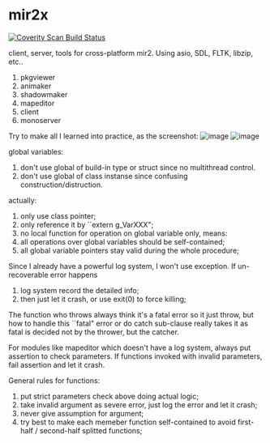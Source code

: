 # mir2x

<a href="https://scan.coverity.com/projects/etorth-mir2x">
  <img alt="Coverity Scan Build Status"
       src="https://scan.coverity.com/projects/9270/badge.svg"/>
</a>

client, server, tools for cross-platform mir2. Using asio, SDL, FLTK, libzip, etc..

1. pkgviewer
2. animaker
3. shadowmaker
4. mapeditor
5. client
6. monoserver

Try to make all I learned into practice, as the screenshot:
![image](https://github.com/etorth/mir2x/raw/master/readme/screenshot.png)
![image](https://github.com/etorth/mir2x/raw/master/readme/mapeditor.png)

global variables:

1. don't use global of build-in type or struct since no multithread control.
2. don't use global of class instanse since confusing construction/distruction.

actually:

1. only use class pointer;
2. only reference it by ``extern g_VarXXX";
3. no local function for operation on global variable only, means:
4. all operations over global variables should be self-contained;
5. all global variable pointers stay valid during the whole procedure;

Since I already have a powerful log system, I won't use exception. If un-recoverable error happens

1. log system record the detailed info;
2. then just let it crash, or use exit(0) to force killing;

The function who throws always think it's a fatal error so it just throw, but how to handle this ``fatal" error or do catch sub-clause really takes it as fatal is decided not by the thrower, but the catcher.

For modules like mapeditor which doesn't have a log system, always put assertion to check parameters. If functions invoked with invalid parameters, fail assertion and let it crash.

General rules for functions:

1. put strict parameters check above doing actual logic;
2. take invalid argument as severe error, just log the error and let it crash;
3. never give assumption for argument;
4. try best to make each memeber function self-contained to avoid first-half / second-half splitted functions;

